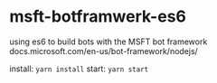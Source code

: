 # msft-botframwerk-es6
using es6 to build bots with the MSFT bot framework
docs.microsoft.com/en-us/bot-framework/nodejs/


install: `yarn install` 
start: `yarn start`